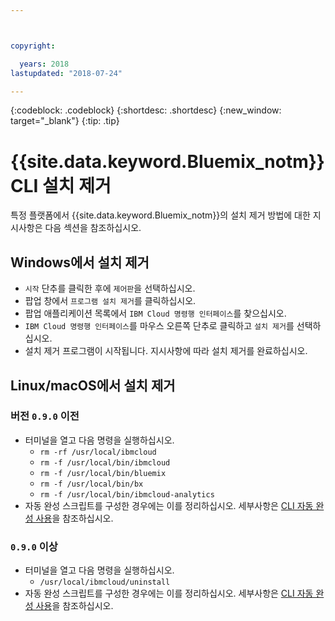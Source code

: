 ```yaml
---



copyright:

  years: 2018
lastupdated: "2018-07-24"

---
```


{:codeblock: .codeblock} 
{:shortdesc: .shortdesc}
{:new_window: target="_blank"}
{:tip: .tip}

# {{site.data.keyword.Bluemix_notm}} CLI 설치 제거

특정 플랫폼에서 {{site.data.keyword.Bluemix_notm}}의 설치 제거 방법에 대한 지시사항은 다음 섹션을 참조하십시오. 

## Windows에서 설치 제거

* `시작` 단추를 클릭한 후에 `제어판`을 선택하십시오.
* 팝업 창에서 `프로그램 설치 제거`를 클릭하십시오. 
* 팝업 애플리케이션 목록에서 `IBM Cloud 명령행 인터페이스`를 찾으십시오. 
* `IBM Cloud 명령행 인터페이스`를 마우스 오른쪽 단추로 클릭하고 `설치 제거`를 선택하십시오. 
* 설치 제거 프로그램이 시작됩니다. 지시사항에 따라 설치 제거를 완료하십시오.

## Linux/macOS에서 설치 제거

### 버전 `0.9.0` 이전

* 터미널을 열고 다음 명령을 실행하십시오. 
  * `rm -rf /usr/local/ibmcloud`
  * `rm -f /usr/local/bin/ibmcloud`
  * `rm -f /usr/local/bin/bluemix`
  * `rm -f /usr/local/bin/bx`
  * `rm -f /usr/local/bin/ibmcloud-analytics`
* 자동 완성 스크립트를 구성한 경우에는 이를 정리하십시오. 세부사항은 [CLI 자동 완성 사용](enable_cli_autocompletion.html)을 참조하십시오. 

### `0.9.0` 이상

* 터미널을 열고 다음 명령을 실행하십시오. 
  * `/usr/local/ibmcloud/uninstall`
* 자동 완성 스크립트를 구성한 경우에는 이를 정리하십시오. 세부사항은 [CLI 자동 완성 사용](enable_cli_autocompletion.html)을 참조하십시오. 
